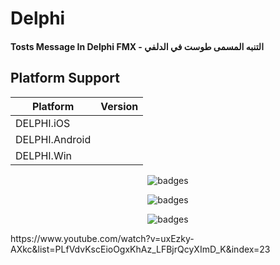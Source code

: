 # Delphi

#### Tosts Message In Delphi FMX  -     التنبه المسمى طوست في الدلفي

## Platform Support

|Platform|Version|
| ------------------- | :------------------: |
|DELPHI.iOS|
|DELPHI.Android|
|DELPHI.Win|


<p align="center">
  <img src="https://i.imgur.com/A81OxL6.jpg" alt="badges" style="margin:auto">
</p>
<p align="center">
  <img src="https://i.imgur.com/8QbE8ix.jpg" alt="badges" style="margin:auto">
</p>

<p align="center">
  <img src="https://i.imgur.com/vmbGixQ.jpg" alt="badges" style="margin:auto">
</p>


<p>
  https://www.youtube.com/watch?v=uxEzky-AXkc&list=PLfVdvKscEioOgxKhAz_LFBjrQcyXImD_K&index=23
</p>
